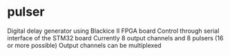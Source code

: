 # pulser

Digital delay generator using Blackice II FPGA board
Control through serial interface of the STM32 board
Currently 8 output channels and 8 pulsers (16 or more possible)
Output channels can be multiplexed
